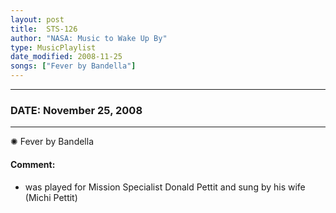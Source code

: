 ```yaml
---
layout: post
title:  STS-126
author: "NASA: Music to Wake Up By"
type: MusicPlaylist
date_modified: 2008-11-25
songs: ["Fever by Bandella"]
---
```


----
### DATE: November 25, 2008
----
✺ Fever by Bandella

#### Comment:
* was played for Mission Specialist Donald Pettit and sung by his wife (Michi Pettit)



<br/>
<center>
	<a target="_blank"
	   href="https://twitter.com/intent/tweet?hashtags=Space,NASA,Playlist,NASAWakeupCalls,SpaceProgram&text={{ page.author}}, '{{ page.songs.first }}' {{ page.title }}, {{ page.date | date: '%B %d, %Y' }}. {{ site.url }}{{ page.url }} @nasawakeupcalls">
	   <i class="fab fa-twitter" alt="Tweet this page" style="font-size: 1.3em;"></i>
	</a>
	&nbsp; 	<i class="fas fa-user-astronaut" style="font-size: 1.5em;"></i> &nbsp;
    <a type="amzn" search="'Fever by Bandella'" category="popular music">
        <i class="fab fa-amazon" style="font-size: 1.3em;"></i>
    </a>
</center>
